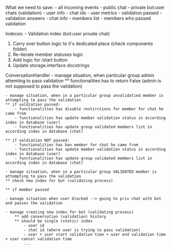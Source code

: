 What we need to save:
    - all incoming events
        - public chat
        - private bot:user chats (validation)
    - user info
        - chat ids
        - user metrics
        - validation passed
        - validation answers
    - chat info
        - members list
        - members who passed validation

Indeces:
    - Validation index (bot:user private chat)


1. Carry over button logic to it's dedicated place (check components folder)
2. Re-iterate member statuses logic
3. Add logic for /start button
4. Update storage.interface docstrings



ConversationHandler
    - manage situation, when particular group admin attemting to pass validation
    ** functionalities has to return False (admin is not supposed to pass the validation)

    - manage situation, when in a particular group unvalidatied member is attempting to pass the validation
    ** if valdiation passed:
        - functionalities has disable restirctions for member for chat he came from
        - functionalities has update member validation status in according index in database (user)
        - functionalities has update group validated members list in according index in database (chat)

    ** if valdiation NOT passed:
        - functionalities has ban member for chat he came from
        - functionalities has update member validation status in according index in database (user)
        - functionalities has update group validated members list in according index in database (chat)

    - manage situation, when in a particular group VALIDATED member is attempting to pass the validation
    ** check new index for bot (validating process)

    ** if member passed

    - manage situation when user blocked --> going to priv chat with bot and passes the validation

    - manage creating new index for bot (validating process)
        ** add conversation (validation) history
        ** should be single (static) index
            - user id
            - chat id (where user is trying to pass validation)
            - user + user start validation time + user end validation time + user cancel validation time
            ...


